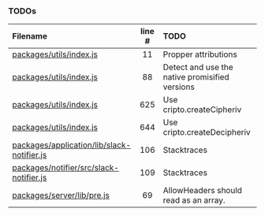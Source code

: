 ### TODOs

| Filename                                                                                      | line # | TODO                                           |
| :-------------------------------------------------------------------------------------------- | :----: | :--------------------------------------------- |
| [packages/utils/index.js](packages/utils/index.js#L11)                                        |   11   | Propper attributions                           |
| [packages/utils/index.js](packages/utils/index.js#L88)                                        |   88   | Detect and use the native promisified versions |
| [packages/utils/index.js](packages/utils/index.js#L625)                                       |  625   | Use cripto.createCipheriv                      |
| [packages/utils/index.js](packages/utils/index.js#L644)                                       |  644   | Use cripto.createDecipheriv                    |
| [packages/application/lib/slack-notifier.js](packages/application/lib/slack-notifier.js#L106) |  106   | Stacktraces                                    |
| [packages/notifier/src/slack-notifier.js](packages/notifier/src/slack-notifier.js#L109)       |  109   | Stacktraces                                    |
| [packages/server/lib/pre.js](packages/server/lib/pre.js#L69)                                  |   69   | AllowHeaders should read as an array.          |
